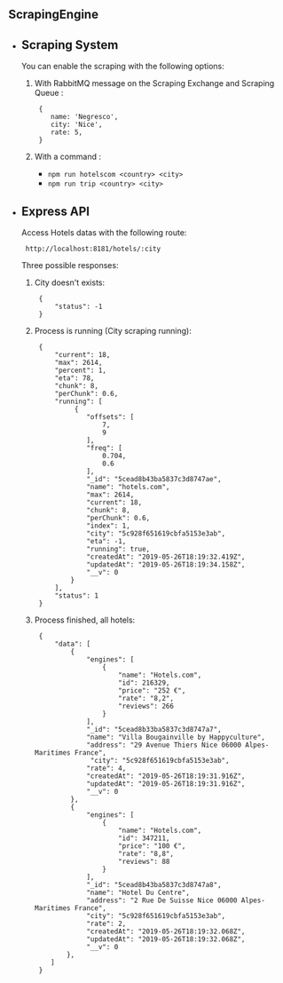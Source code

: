 ## **ScrapingEngine**

 - **Scraping System**
	- 

	You can enable the scraping with the following options:

	 1. With RabbitMQ message on the Scraping Exchange and Scraping Queue :
		 
			 {
				name: 'Negresco',
				city: 'Nice',
				rate: 5,
			 }
	2. With a command :
				
		- `npm run hotelscom <country> <city>`
		- `npm run trip <country> <city>`

 - **Express API**
	 - 

	
	Access Hotels datas with the following route:
	
		http://localhost:8181/hotels/:city
	
	Three possible responses:
	
	1. City doesn't exists:
	 
			{
				"status": -1
			}
	2. Process is running (City scraping running):
	 
			{
			    "current": 18,
			    "max": 2614,
			    "percent": 1,
			    "eta": 78,
			    "chunk": 8,
			    "perChunk": 0.6,
			    "running": [
					 {
			            "offsets": [
			                7,
			                9
			            ],
			            "freq": [
			                0.704,
			                0.6
			            ],
			            "_id": "5cead8b43ba5837c3d8747ae",
			            "name": "hotels.com",
			            "max": 2614,
			            "current": 18,
			            "chunk": 8,
			            "perChunk": 0.6,
			            "index": 1,
			            "city": "5c928f651619cbfa5153e3ab",
			            "eta": -1,
			            "running": true,
			            "createdAt": "2019-05-26T18:19:32.419Z",
			            "updatedAt": "2019-05-26T18:19:34.158Z",
			            "__v": 0
			        }
			    ],
			    "status": 1
			}
	3. Process finished, all hotels:
		
			{
			    "data": [
			        {
			            "engines": [
			                {
			                    "name": "Hotels.com",
			                    "id": 216329,
			                    "price": "252 €",
			                    "rate": "8,2",
			                    "reviews": 266
			                }
			            ],
			            "_id": "5cead8b33ba5837c3d8747a7",
			            "name": "Villa Bougainville by Happyculture",
			            "address": "29 Avenue Thiers Nice 06000 Alpes-Maritimes France",
					     "city": "5c928f651619cbfa5153e3ab",
			            "rate": 4,
			            "createdAt": "2019-05-26T18:19:31.916Z",
			            "updatedAt": "2019-05-26T18:19:31.916Z",
			            "__v": 0
			        },
			        {
			            "engines": [
			                {
			                    "name": "Hotels.com",
			                    "id": 347211,
			                    "price": "100 €",
			                    "rate": "8,8",
			                    "reviews": 88
			                }
			            ],
			            "_id": "5cead8b43ba5837c3d8747a8",
			            "name": "Hotel Du Centre",
			            "address": "2 Rue De Suisse Nice 06000 Alpes-Maritimes France",
			            "city": "5c928f651619cbfa5153e3ab",
			            "rate": 2,
			            "createdAt": "2019-05-26T18:19:32.068Z",
			            "updatedAt": "2019-05-26T18:19:32.068Z",
				        "__v": 0
			       },
			   ]
			}
